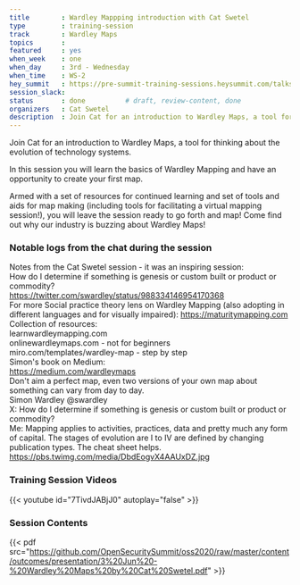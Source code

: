 ```yaml
---
title        : Wardley Mappping introduction with Cat Swetel
type         : training-session
track        : Wardley Maps
topics       :
featured     : yes
when_week    : one
when_day     : 3rd - Wednesday
when_time    : WS-2
hey_summit   : https://pre-summit-training-sessions.heysummit.com/talks/wardley-mappping/
session_slack:
status       : done          # draft, review-content, done
organizers   : Cat Swetel
description  : Join Cat for an introduction to Wardley Maps, a tool for thinking about the evolution of technology systems.
---
```



Join Cat for an introduction to Wardley Maps, a tool for thinking about the evolution of technology systems.

In this session you will learn the basics of Wardley Mapping and have an opportunity to create your first map.

Armed with a set of resources for continued learning and set of tools and aids for map making (including tools for facilitating a virtual mapping session!), you will leave the session ready to go forth and map! Come find out why our industry is buzzing about Wardley Maps!

### Notable logs from the chat during the session

Notes from the Cat Swetel session - it was an inspiring session:    \
How do I determine if something is genesis or custom built or product or commodity?     \
https://twitter.com/swardley/status/988334146954170368  \
For more Social practice theory lens on Wardley Mapping (also adopting in different languages and for visually impaired): https://maturitymapping.com     \
Collection of resources:     \
learnwardleymapping.com      \
onlinewardleymaps.com   - not for beginners       \
miro.com/templates/wardley-map   - step by step     \
Simon's book on Medium:     \
https://medium.com/wardleymaps    \
Don't aim a perfect map, even two versions of your own map about something can vary from day to day.    \
Simon Wardley @swardley     \
X: How do I determine if something is genesis or custom built or product or commodity?   \
Me: Mapping applies to activities, practices, data and pretty much any form of capital. The stages of evolution are I to IV are defined by changing publication types. The cheat sheet helps. https://pbs.twimg.com/media/DbdEogvX4AAUxDZ.jpg

### Training Session Videos

{{< youtube id="7TivdJABjJ0" autoplay="false" >}} 

### Session Contents

{{< pdf src="https://github.com/OpenSecuritySummit/oss2020/raw/master/content/outcomes/presentation/3%20Jun%20-%20Wardley%20Maps%20by%20Cat%20Swetel.pdf" >}}
